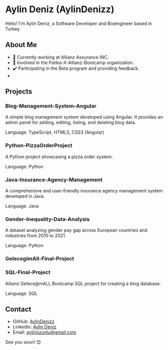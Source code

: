 # Aylin Deniz (AylinDenizz)

Hello! I'm Aylin Deniz, a Software Developer and Bioengineer based in Turkey.

## About Me

- 🔭 Currently working at Allianz Assurance INC.
- 🌱 Involved in the Patika-X-Allianz-Bootcamp organization.
- ✔️ Participating in the Beta program and providing feedback.
- 

## Projects

### Blog-Management-System-Angular

A simple blog management system developed using Angular. It provides an admin panel for adding, editing, listing, and deleting blog data.

Language: TypeScript, HTML5, CSS3 (Angular)

### Python-PizzaOrderProject

A Python project showcasing a pizza order system.

Language: Python

### Java-Insurance-Agency-Management

A comprehensive and user-friendly insurance agency management system developed in Java.

Language: Java

### Gender-Inequality-Data-Analysis

A dataset analyzing gender pay gap across European countries and industries from 2010 to 2021.

Language: Python

### GelecegimAll-Final-Project

### SQL-Final-Project

Allianz GeleceğimALL Bootcamp SQL project for creating a blog database.

Language: SQL


## Contact

- GitHub: [AylinDenizz](https://github.com/AylinDenizz)
- LinkedIn: [Aylin Deniz](https://www.linkedin.com/in/aylin-deniz)
- Email: [aylinozunlu@gmail.com](mailto:aylinozunlu@gmail.com)

See you soon! 😊
